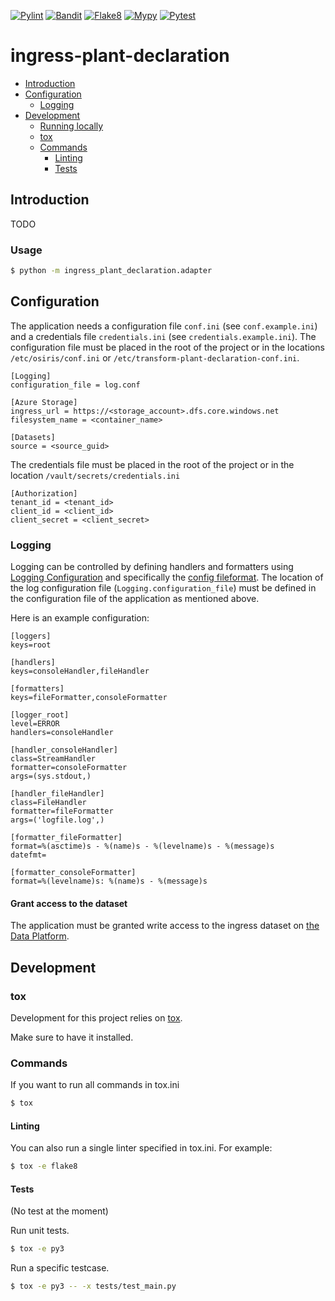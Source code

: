 [![Pylint](https://github.com/Open-Dataplatform/ingress-plant-declaration/actions/workflows/pylint.yml/badge.svg)](https://github.com/Open-Dataplatform/ingress-plant-declaration/actions/workflows/pylint.yml)
[![Bandit](https://github.com/Open-Dataplatform/ingress-plant-declaration/actions/workflows/bandit.yml/badge.svg)](https://github.com/Open-Dataplatform/ingress-plant-declaration/actions/workflows/bandit.yml)
[![Flake8](https://github.com/Open-Dataplatform/ingress-plant-declaration/actions/workflows/flake8.yml/badge.svg)](https://github.com/Open-Dataplatform/ingress-plant-declaration/actions/workflows/flake8.yml)
[![Mypy](https://github.com/Open-Dataplatform/ingress-plant-declaration/actions/workflows/mypy.yml/badge.svg)](https://github.com/Open-Dataplatform/ingress-plant-declaration/actions/workflows/mypy.yml)
[![Pytest](https://github.com/Open-Dataplatform/ingress-plant-declaration/actions/workflows/pytest.yml/badge.svg)](https://github.com/Open-Dataplatform/ingress-plant-declaration/actions/workflows/pytest.yml)


# ingress-plant-declaration <!-- omit in toc -->
- [Introduction](#introduction)
- [Configuration](#configuration)
  - [Logging](#logging)
- [Development](#development)
  - [Running locally](#running-locally)
  - [tox](#tox)
  - [Commands](#commands)
    - [Linting](#linting)
    - [Tests](#tests)
  
## Introduction

TODO

### Usage
```sh
$ python -m ingress_plant_declaration.adapter
```


## Configuration

The application needs a configuration file `conf.ini` (see `conf.example.ini`) and a credentials file `credentials.ini`
(see `credentials.example.ini`). The configuration file must 
be placed in the root of the project or in the locations `/etc/osiris/conf.ini` or 
`/etc/transform-plant-declaration-conf.ini`. 

```
[Logging]
configuration_file = log.conf

[Azure Storage]
ingress_url = https://<storage_account>.dfs.core.windows.net
filesystem_name = <container_name>

[Datasets]
source = <source_guid>
```

The credentials file must be placed in the root of the project or in the
location `/vault/secrets/credentials.ini`

```
[Authorization]
tenant_id = <tenant_id>
client_id = <client_id>
client_secret = <client_secret>
```

### Logging
Logging can be controlled by defining handlers and formatters using [Logging Configuration](https://docs.python.org/3/library/logging.config.html) and specifically the [config fileformat](https://docs.python.org/3/library/logging.config.html#logging-config-fileformat). 
The location of the log configuration file (`Logging.configuration_file`) must be defined in the configuration file of the application as mentioned above.

Here is an example configuration:
```
[loggers]
keys=root

[handlers]
keys=consoleHandler,fileHandler

[formatters]
keys=fileFormatter,consoleFormatter

[logger_root]
level=ERROR
handlers=consoleHandler

[handler_consoleHandler]
class=StreamHandler
formatter=consoleFormatter
args=(sys.stdout,)

[handler_fileHandler]
class=FileHandler
formatter=fileFormatter
args=('logfile.log',)

[formatter_fileFormatter]
format=%(asctime)s - %(name)s - %(levelname)s - %(message)s
datefmt=

[formatter_consoleFormatter]
format=%(levelname)s: %(name)s - %(message)s
```

#### Grant access to the dataset
The application must be granted write access to the ingress dataset on 
[the Data Platform](https://dataplatform.energinet.dk/).

## Development

### tox

Development for this project relies on [tox](https://tox.readthedocs.io/).

Make sure to have it installed.

### Commands

If you want to run all commands in tox.ini

```sh
$ tox
```

#### Linting

You can also run a single linter specified in tox.ini. For example:

```sh
$ tox -e flake8
```


#### Tests

(No test at the moment)

Run unit tests.

```sh
$ tox -e py3
```

Run a specific testcase.

```sh
$ tox -e py3 -- -x tests/test_main.py
```
